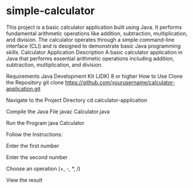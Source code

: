 # simple-calculator
This project is a basic calculator application built using Java. It performs fundamental arithmetic operations like addition, subtraction, multiplication, and division. The calculator operates through a simple command-line interface (CLI) and is designed to demonstrate basic Java programming skills.
Calculator Application
Description
A basic calculator application in Java that performs essential arithmetic operations including addition, subtraction, multiplication, and division.

Requirements
Java Development Kit (JDK) 8 or higher
How to Use
Clone the Repository
git clone https://github.com/yourusername/calculator-application.git

Navigate to the Project Directory
cd calculator-application

Compile the Java File
javac Calculator.java

Run the Program
java Calculator

Follow the Instructions:

Enter the first number

Enter the second number

Choose an operation (+, -, *, /)

View the result
